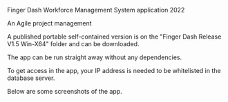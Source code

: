 Finger Dash Workforce Management System application 2022

An Agile project management

A published portable self-contained version is on the "Finger Dash Release V1.5 Win-X64" folder and can be downloaded.

The app can be run straight away without any dependencies.

To get access in the app, your IP address is needed to be whitelisted in the database server.

Below are some screenshots of the app.




